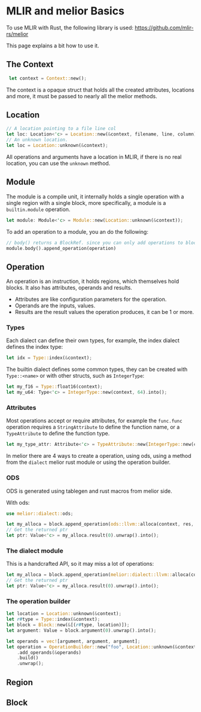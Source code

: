 # MLIR and melior Basics

To use MLIR with Rust, the following library is used: <https://github.com/mlir-rs/melior>

This page explains a bit how to use it.

## The Context

```rust
 let context = Context::new();
```

The context is a opaque struct that holds all the created attributes, locations and more, it must be passed to nearly all
the melior methods.

## Location

```rust
// A location pointing to a file line col
let loc: Location<'c> = Location::new(&context, filename, line, column);
// An unknown location.
let loc = Location::unknown(&context);
```

All operations and arguments have a location in MLIR, if there is no real location, you can use the `unknown` method.

## Module

The module is a compile unit, it internally holds a single operation with a single region with a single block, more specifically, a module is a `builtin.module` operation.

```rust
let module: Module<'c> = Module::new(Location::unknown(&context));
```

To add an operation to a module, you an do the following:

```rust
// body() returns a BlockRef. since you can only add operations to blocks.
module.body().append_operation(operation)
```


## Operation

An operation is an instruction, it holds regions, which themselves hold blocks. It also has attributes, operands and results.

- Attributes are like configuration parameters for the operation.
- Operands are the inputs, values.
- Results are the result values the operation produces, it can be 1 or more.

### Types

Each dialect can define their own types, for example, the index dialect defines the index type:

```rust
let idx = Type::index(&context);
```

The builtin dialect defines some common types, they can be created with `Type::<name>` or with other structs, such as `IntegerType`:

```rust
let my_f16 = Type::float16(context);
let my_u64: Type<'c> = IntegerType::new(context, 64).into();
```

### Attributes

Most operations accept or require attributes, for example the `func.func` operation requires a `StringAttribute` to define the function name, or a `TypeAttribute` to define the function type.

```rust
let my_type_attr: Attribute<'c> = TypeAttribute::new(IntegerType::new(context, 64).into()).into();
```

In melior there are 4 ways to create a operation, using ods, using a method from the `dialect` melior rust module or using the operation builder.

### ODS

ODS is generated using tablegen and rust macros from melior side.

With ods:

```rust
use melior::dialect::ods;

let my_alloca = block.append_operation(ods::llvm::alloca(context, res, array_size, elem_type, location).into());
// Get the returned ptr
let ptr: Value<'c> = my_alloca.result(0).unwrap().into();
```

### The dialect module

This is a handcrafted API, so it may miss a lot of operations:

```rust
let my_alloca = block.append_operation(melior::dialect::llvm::alloca(context, array_size, ptr_type, location, extra_options));
// Get the returned ptr
let ptr: Value<'c> = my_alloca.result(0).unwrap().into();
```

### The operation builder

```rust
let location = Location::unknown(&context);
let r#type = Type::index(&context);
let block = Block::new(&[(r#type, location)]);
let argument: Value = block.argument(0).unwrap().into();

let operands = vec![argument, argument, argument];
let operation = OperationBuilder::new("foo", Location::unknown(&context))
    .add_operands(&operands)
    .build()
    .unwrap();
```

## Region

## Block
